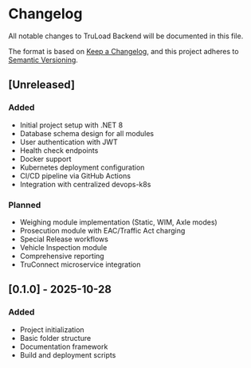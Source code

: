 # Changelog

All notable changes to TruLoad Backend will be documented in this file.

The format is based on [Keep a Changelog](https://keepachangelog.com/en/1.0.0/),
and this project adheres to [Semantic Versioning](https://semver.org/spec/v2.0.0.html).

## [Unreleased]

### Added
- Initial project setup with .NET 8
- Database schema design for all modules
- User authentication with JWT
- Health check endpoints
- Docker support
- Kubernetes deployment configuration
- CI/CD pipeline via GitHub Actions
- Integration with centralized devops-k8s

### Planned
- Weighing module implementation (Static, WIM, Axle modes)
- Prosecution module with EAC/Traffic Act charging
- Special Release workflows
- Vehicle Inspection module
- Comprehensive reporting
- TruConnect microservice integration

## [0.1.0] - 2025-10-28

### Added
- Project initialization
- Basic folder structure
- Documentation framework
- Build and deployment scripts

